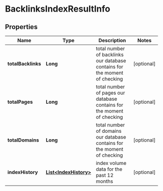 

# BacklinksIndexResultInfo


## Properties

| Name | Type | Description | Notes |
|------------ | ------------- | ------------- | -------------|
|**totalBacklinks** | **Long** | total number of backlinks our database contains for the moment of checking |  [optional] |
|**totalPages** | **Long** | total number of pages our database contains for the moment of checking |  [optional] |
|**totalDomains** | **Long** | total number of domains our database contains for the moment of checking |  [optional] |
|**indexHistory** | [**List&lt;IndexHistory&gt;**](IndexHistory.md) | index volume data for the past 12 months |  [optional] |



